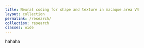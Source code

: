 ```yaml
---
title: Neural coding for shape and texture in macaque area V4
layout: collection
permalink: /research/
collection: research
classes: wide
---
```


hahaha
